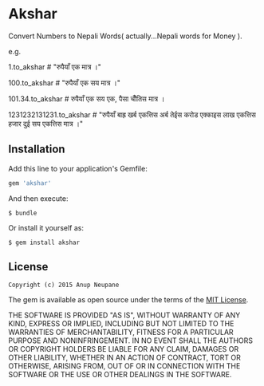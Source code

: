 # Akshar

Convert Numbers to Nepali Words( actually...Nepali words for Money ). 

e.g.

1.to_akshar    # "रुपैयाँ  एक मात्र ।"

100.to_akshar  # "रुपैयाँ  एक सय मात्र ।" 

101.34.to_akshar  # रुपैयाँ  एक सय एक, पैसा  चौँतिस मात्र ।

1231232131231.to_akshar # "रुपैयाँ  बाह्र खर्ब एकत्तिस अर्ब तेईस करोड एक्काइस लाख एकत्तिस हजार दुई सय एकत्तिस मात्र ।" 


## Installation

Add this line to your application's Gemfile:

```ruby
gem 'akshar'
```

And then execute:

    $ bundle

Or install it yourself as:

    $ gem install akshar


## License
	Copyright (c) 2015 Anup Neupane
The gem is available as open source under the terms of the [MIT License](http://opensource.org/licenses/MIT).

THE SOFTWARE IS PROVIDED "AS IS", WITHOUT WARRANTY OF ANY KIND, EXPRESS OR
IMPLIED, INCLUDING BUT NOT LIMITED TO THE WARRANTIES OF MERCHANTABILITY,
FITNESS FOR A PARTICULAR PURPOSE AND NONINFRINGEMENT. IN NO EVENT SHALL THE
AUTHORS OR COPYRIGHT HOLDERS BE LIABLE FOR ANY CLAIM, DAMAGES OR OTHER
LIABILITY, WHETHER IN AN ACTION OF CONTRACT, TORT OR OTHERWISE, ARISING FROM,
OUT OF OR IN CONNECTION WITH THE SOFTWARE OR THE USE OR OTHER DEALINGS IN
THE SOFTWARE.
